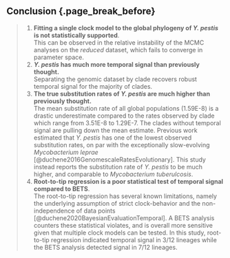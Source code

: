 ## Conclusion {.page_break_before}

>1. **Fitting a single clock model to the global phylogeny of *Y. pestis* is not statistically supported**. <br> This can be observed in the relative instability of the MCMC analyses on the *reduced*  dataset, which fails to converge in parameter space. <br>
>1. ***Y. pestis* has much more temporal signal than previously thought.**<br>
> Separating the genomic dataset by clade recovers robust temporal signal for the majority of clades.<br>
>1. **The true substitution rates of *Y. pestis* are much higher than previously thought.**<br>
> The mean substitution rate of all global populations (1.59E-8) is a drastic underestimate compared to the rates observed by clade which range from 3.51E-8 to 1.29E-7. The clades without temporal signal are pulling down the mean estimate. Previous work estimated that *Y. pestis* has one of the lowest observed substitution rates, on par with the exceptionally slow-evolving *Mycobacterium leprae* [@duchene2016GenomescaleRatesEvolutionary]. This study instead reports the substitution rate of *Y. pestis* to be much higher, and comparable to *Mycobacterium tuberulcosis*.<br>
>1. **Root-to-tip regression is a poor statistical test of temporal signal compared to BETS**.<br>
> The root-to-tip regression has several known limitations, namely the underlying assumption of strict clock-behavior and the non-independence of data points [@duchene2020BayesianEvaluationTemporal]. A BETS analysis counters these statistical violates, and is overall more sensitive given that multiple clock models can be tested.  In this study, root-to-tip regression indicated temporal signal in 3/12 lineages while the BETS analysis detected signal in 7/12 lineages.<br>
